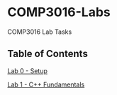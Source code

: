 # COMP3016-Labs
COMP3016 Lab Tasks

## Table of Contents
[Lab 0 - Setup](/Lab0/README.md)

[Lab 1 - C++ Fundamentals](/Lab1/README.md)
